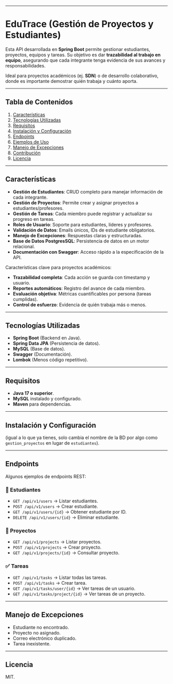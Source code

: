 
---

# **EduTrace (Gestión de Proyectos y Estudiantes)**

Esta API desarrollada en **Spring Boot** permite gestionar estudiantes, proyectos, equipos y tareas.
Su objetivo es dar **trazabilidad al trabajo en equipo**, asegurando que cada integrante tenga evidencia de sus avances y responsabilidades.

Ideal para proyectos académicos (ej. **SDN**) o de desarrollo colaborativo, donde es importante demostrar quién trabaja y cuánto aporta.

---

## **Tabla de Contenidos**

1. [Características](#características)
2. [Tecnologías Utilizadas](#tecnologías-utilizadas)
3. [Requisitos](#requisitos)
4. [Instalación y Configuración](#instalación-y-configuración)
5. [Endpoints](#endpoints)
6. [Ejemplos de Uso](#ejemplos-de-uso)
7. [Manejo de Excepciones](#manejo-de-excepciones)
8. [Contribución](#contribución)
9. [Licencia](#licencia)

---

## **Características**

* **Gestión de Estudiantes**: CRUD completo para manejar información de cada integrante.
* **Gestión de Proyectos**: Permite crear y asignar proyectos a estudiantes/profesores.
* **Gestión de Tareas**: Cada miembro puede registrar y actualizar su progreso en tareas.
* **Roles de Usuario**: Soporte para estudiantes, líderes y profesores.
* **Validación de Datos**: Emails únicos, IDs de estudiante obligatorios.
* **Manejo de Excepciones**: Respuestas claras y estructuradas.
* **Base de Datos PostgresSQL**: Persistencia de datos en un motor relacional.
* **Documentación con Swagger**: Acceso rápido a la especificación de la API.

Características clave para proyectos académicos:

* **Trazabilidad completa**: Cada acción se guarda con timestamp y usuario.
* **Reportes automáticos**: Registro del avance de cada miembro.
* **Evaluación objetiva**: Métricas cuantificables por persona (tareas cumplidas).
* **Control de esfuerzo**: Evidencia de quién trabaja más o menos.

---

## **Tecnologías Utilizadas**

* **Spring Boot** (Backend en Java).
* **Spring Data JPA** (Persistencia de datos).
* **MySQL** (Base de datos).
* **Swagger** (Documentación).
* **Lombok** (Menos código repetitivo).

---

## **Requisitos**

* **Java 17 o superior**.
* **MySQL** instalado y configurado.
* **Maven** para dependencias.

---

## **Instalación y Configuración**

(igual a lo que ya tienes, solo cambia el nombre de la BD por algo como `gestion_proyectos` en lugar de `estudiantes`).

---

## **Endpoints**

Algunos ejemplos de endpoints REST:

### 👤 Estudiantes

* `GET /api/v1/users` → Listar estudiantes.
* `POST /api/v1/users` → Crear estudiante.
* `GET /api/v1/users/{id}` → Obtener estudiante por ID.
* `DELETE /api/v1/users/{id}` → Eliminar estudiante.

### 📁 Proyectos

* `GET /api/v1/projects` → Listar proyectos.
* `POST /api/v1/projects` → Crear proyecto.
* `GET /api/v1/projects/{id}` → Consultar proyecto.

### ✅ Tareas

* `GET /api/v1/tasks` → Listar todas las tareas.
* `POST /api/v1/tasks` → Crear tarea.
* `GET /api/v1/tasks/user/{id}` → Ver tareas de un usuario.
* `GET /api/v1/tasks/project/{id}` → Ver tareas de un proyecto.

---

## **Manejo de Excepciones**

* Estudiante no encontrado.
* Proyecto no asignado.
* Correo electrónico duplicado.
* Tarea inexistente.

---

## **Licencia**

MIT.


